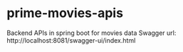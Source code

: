 # prime-movies-apis
Backend APIs in spring boot for movies data
Swagger url:  http://localhost:8081/swagger-ui/index.html
